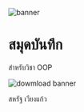 ![banner](https://picsum.photos/id/45/4592/2576)

# สมุดบันทึก

สำหรับวิชา OOP 

![dowmload banner](./dog.jpg)

สหรัฐ เวียงแก้ว
